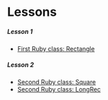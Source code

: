 Lessons
=======

##### Lesson 1
* [First Ruby class: Rectangle](rectangle.rb)

##### Lesson 2
* [Second Ruby class: Square](square.rb)
* [Second Ruby class: LongRec](long_rec.rb)

